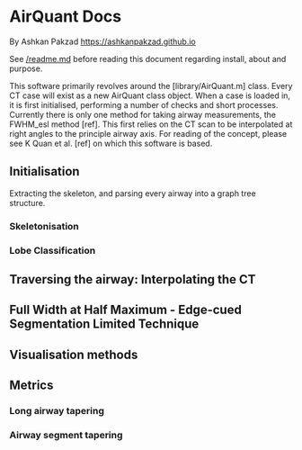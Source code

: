 # AirQuant Docs
By Ashkan Pakzad https://ashkanpakzad.github.io

See [/readme.md](/readme.md) before reading this document regarding install, about and purpose.


This software primarily revolves around the [library/AirQuant.m] class. Every CT case will exist as a new AirQuant class object. When a case is loaded in, it is first initialised, performing a number of checks and short processes.
Currently there is only one method for taking airway measurements, the FWHM_esl method [ref]. This first relies on the CT scan to be interpolated at right angles to the principle airway axis. For reading of the concept, please see K Quan et al. [ref] on which this software is based.

## Initialisation
Extracting the skeleton, and parsing every airway into a graph tree structure.

### Skeletonisation

### Lobe Classification

## Traversing the airway: Interpolating the CT

## Full Width at Half Maximum - Edge-cued Segmentation Limited Technique

## Visualisation methods

## Metrics
### Long airway tapering
### Airway segment tapering
